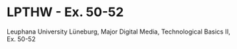 # LPTHW - Ex. 50-52
Leuphana University Lüneburg, Major Digital Media, Technological Basics II, Ex. 50-52
